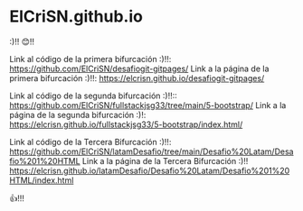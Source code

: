 # ElCriSN.github.io
:)!! 😊!!


Link al código de la primera bifurcación :)!!: https://github.com/ElCriSN/desafiogit-gitpages/
Link a la página de la primera bifurcación :)!!: https://elcrisn.github.io/desafiogit-gitpages/

Link al código de la segunda bifurcación :)!!:: https://github.com/ElCriSN/fullstackjsg33/tree/main/5-bootstrap/
Link a la página de la segunda bifurcación :)!: https://elcrisn.github.io/fullstackjsg33/5-bootstrap/index.html/

Link al código de la Tercera Bifurcación :)!!: https://github.com/ElCriSN/latamDesafio/tree/main/Desafio%20Latam/Desafio%201%20HTML
Link a la página de la Tercera Bifurcación :)!! https://elcrisn.github.io/latamDesafio/Desafio%20Latam/Desafio%201%20HTML/index.html

👍!!! 
